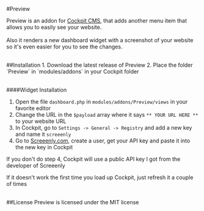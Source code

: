 #Preview

Preview is an addon for [Cockpit CMS](https://github.com/aheinze/cockpit), that adds another menu item that allows you to easily see your website.<br><br>
Also it renders a new dashboard widget with a screenshot of your website so it's even easier for you to see the changes.

<br>
##Installation
1. Download the latest release of Preview
2. Place the folder `Preview` in `modules/addons` in your Cockpit folder
<br><br>

####Widget Installation
1. Open the file `dashboard.php` in `modules/addons/Preview/views` in your favorite editor
2. Change the URL in the `$payload` array where it says `** YOUR URL HERE **` to your website URL
3. In Cockpit, go to `Settings -> General -> Registry` and add a new key and name it `screeenly`
4. Go to [Screeenly.com](http://screeenly.com/), create a user, get your API key and paste it into the new key in Cockpit
 
  If you don't do step 4, Cockpit will use a public API key I got from the developer of Screeenly 

  If it doesn't work the first time you load up Cockpit, just refresh it a couple of times

<br>
##License
Preview is licensed under the MIT license

